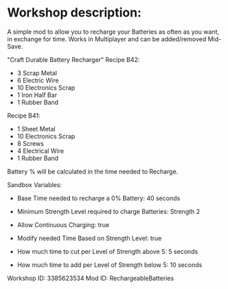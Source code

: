 


# Workshop description:  

A simple mod to allow you to recharge your Batteries as often as you want, in exchange for time.
Works in Multiplayer and can be added/removed Mid-Save.


"Craft Durable Battery Recharger"
Recipe B42:
- 3 Scrap Metal
- 6 Electric Wire
- 10 Electronics Scrap
- 1 Iron Half Bar
- 1 Rubber Band

Recipe B41:
- 1 Sheet Metal
- 10 Electronics Scrap
- 8 Screws
- 4 Electrical Wire
- 1 Rubber Band

Battery % will be calculated in the time needed to Recharge.

Sandbox Variables:
- Base Time needed to recharge a 0% Battery: 40 seconds
- Minimum Strength Level required to charge Batteries: Strength 2

- Allow Continuous Charging: true

- Modify needed Time Based on Strength Level: true
- How much time to cut per Level of Strength above 5: 5 seconds
- How much time to add per Level of Strength below 5: 10 seconds

Workshop ID: 3385623534
Mod ID: RechargeableBatteries
